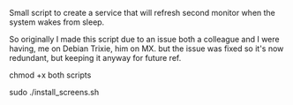 Small script to create a service that will refresh second monitor when the system wakes from sleep.

So originally I made this script due to an issue both a colleague and I were having, me on Debian Trixie, him on MX.
but the issue was fixed so it's now redundant, but keeping it anyway for future ref.

chmod +x both scripts


sudo ./install_screens.sh
